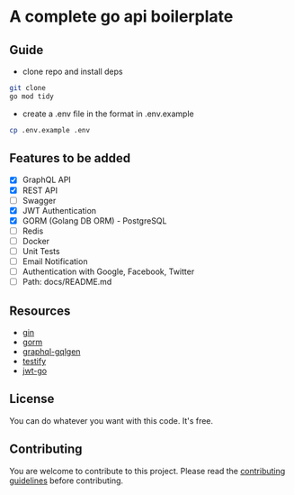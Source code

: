 # A complete go api boilerplate

## Guide

- clone repo and install deps

```bash
git clone
go mod tidy
```

- create a .env file in the format in .env.example

```bash
cp .env.example .env
```

## Features to be added

- [x] GraphQL API
- [x] REST API
- [ ] Swagger
- [x] JWT Authentication
- [x] GORM (Golang DB ORM) - PostgreSQL
- [ ] Redis
- [ ] Docker
- [ ] Unit Tests
- [ ] Email Notification
- [ ] Authentication with Google, Facebook, Twitter
- [ ] Path: docs/README.md 

## Resources

- [gin](https://github.com/gin-gonic/gin)
- [gorm](https://github.com/jinzhu/gorm)
- [graphql-gqlgen](https://github.com/99designs/gqlgen)
- [testify](https://github.com/stretchr/testify)
- [jwt-go](https://gopkg.in/dgrijalva/jwt-go.v3)

## License

You can do whatever you want with this code. It's free.

## Contributing

You are welcome to contribute to this project. Please read the [contributing guidelines](CONTRIBUTING.md) before contributing.